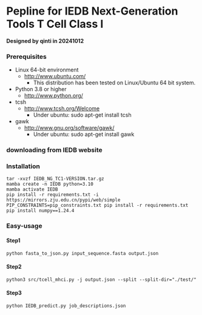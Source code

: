 # Pepline for IEDB Next-Generation Tools T Cell Class I 

**Designed by qinti in 20241012**
### Prerequisites

+ Linux 64-bit environment
  * http://www.ubuntu.com/
    - This distribution has been tested on Linux/Ubuntu 64 bit system.
+ Python 3.8 or higher
  * http://www.python.org/
+ tcsh
  * http://www.tcsh.org/Welcome
    - Under ubuntu: sudo apt-get install tcsh
+ gawk
  * http://www.gnu.org/software/gawk/
    - Under ubuntu: sudo apt-get install gawk

### downloading from IEDB website

### Installation

```{shell}
tar -xvzf IEDB_NG_TC1-VERSION.tar.gz
mamba create -n IEDB python=3.10
mamba activate IEDB
pip install -r requirements.txt -i https://mirrors.zju.edu.cn/pypi/web/simple
PIP_CONSTRAINTS=pip_constraints.txt pip install -r requirements.txt
pip install numpy==1.24.4
```

### Easy-usage

#### Step1

```{shell}
python fasta_to_json.py input_sequence.fasta output.json
```

#### Step2

```{shell}
python3 src/tcell_mhci.py -j output.json --split --split-dir="./test/"
```

#### Step3

```{shell}
python IEDB_predict.py job_descriptions.json
```




